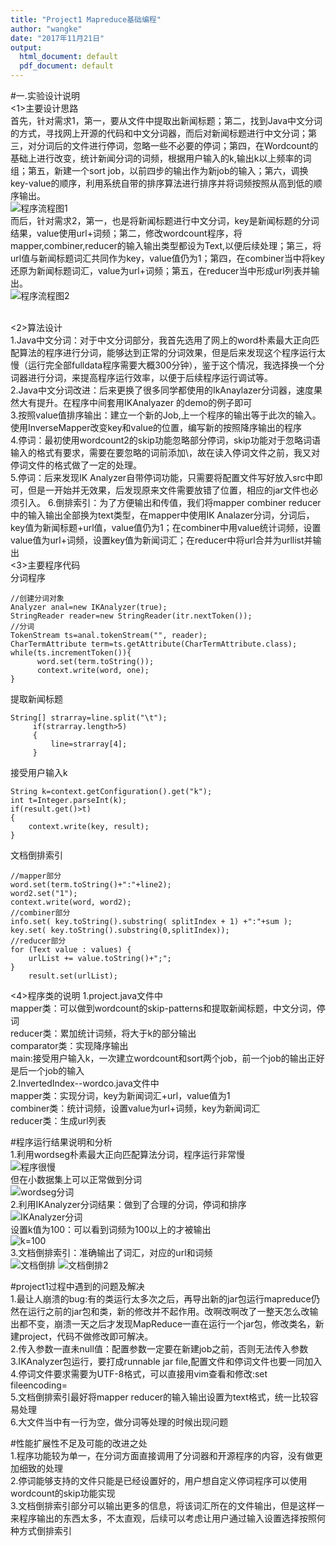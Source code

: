 ```yaml
---
title: "Project1 Mapreduce基础编程"
author: "wangke"
date: "2017年11月21日"
output:
  html_document: default
  pdf_document: default
---
```

#一.实验设计说明</br>
<1>主要设计思路</br>
首先，针对需求1，第一，要从文件中提取出新闻标题；第二，找到Java中文分词的方式，寻找网上开源的代码和中文分词器，而后对新闻标题进行中文分词；第三，对分词后的文件进行停词，忽略一些不必要的停词；第四，在Wordcount的基础上进行改变，统计新闻分词的词频，根据用户输入的k,输出k以上频率的词组；第五，新建一个sort job，以前四步的输出作为新job的输入；第六，调换key-value的顺序，利用系统自带的排序算法进行排序并将词频按照从高到低的顺序输出。</br>
![程序流程图1](https://github.com/WangKe2333/Project1/raw/master/picture/程序流程图1.png)
</br>而后，针对需求2，第一，也是将新闻标题进行中文分词，key是新闻标题的分词结果，value使用url+词频；第二，修改wordcount程序，将mapper,combiner,reducer的输入输出类型都设为Text,以便后续处理；第三，将url值与新闻标题词汇共同作为key，value值仍为1；第四，在combiner当中将key还原为新闻标题词汇，value为url+词频；第五，在reducer当中形成url列表并输出。</br>
![程序流程图2](https://github.com/WangKe2333/Project1/raw/master/picture/程序流程图2.png)

</br><2>算法设计</br>
1.Java中文分词：对于中文分词部分，我首先选用了网上的word朴素最大正向匹配算法的程序进行分词，能够达到正常的分词效果，但是后来发现这个程序运行太慢（运行完全部fulldata程序需要大概300分钟），鉴于这个情况，我选择换一个分词器进行分词，来提高程序运行效率，以便于后续程序运行调试等。</br>
2.Java中文分词改进：后来更换了很多同学都使用的IkAnaylazer分词器，速度果然大有提升。在程序中间套用IKAnalyazer 的demo的例子即可</br>
3.按照value值排序输出：建立一个新的Job,上一个程序的输出等于此次的输入。使用InverseMapper改变key和value的位置，编写新的按照降序输出的程序</br>
4.停词：最初使用wordcount2的skip功能忽略部分停词，skip功能对于忽略词语输入的格式有要求，需要在要忽略的词前添加\，故在读入停词文件之前，我又对停词文件的格式做了一定的处理。</br>
5.停词：后来发现IK Analyzer自带停词功能，只需要将配置文件写好放入src中即可，但是一开始并无效果，后发现原来文件需要放错了位置，相应的jar文件也必须引入。
6.倒排索引：为了方便输出和传值，我们将mapper combiner reducer中的输入输出全部换为text类型，在mapper中使用IK Analazer分词，分词后，key值为新闻标题+url值，value值仍为1；在combiner中用value统计词频，设置value值为url+词频，设置key值为新闻词汇；在reducer中将url合并为urllist并输出</br>
<3>主要程序代码</br>
分词程序</br>
```{}
//创建分词对象  
Analyzer anal=new IKAnalyzer(true);       
StringReader reader=new StringReader(itr.nextToken());
//分词  
TokenStream ts=anal.tokenStream("", reader);  
CharTermAttribute term=ts.getAttribute(CharTermAttribute.class);  
while(ts.incrementToken()){  
      word.set(term.toString());
      context.write(word, one);
}
```
提取新闻标题</br>
```{}
String[] strarray=line.split("\t"); 
     if(strarray.length>5)
     {
    	 line=strarray[4];
     }
```
接受用户输入k</br>
```{}
String k=context.getConfiguration().get("k");
int t=Integer.parseInt(k);
if(result.get()>t)
{
    context.write(key, result);
}
```

文档倒排索引</br>
```{}
//mapper部分
word.set(term.toString()+":"+line2);
word2.set("1");
context.write(word, word2);
//combiner部分
info.set( key.toString().substring( splitIndex + 1) +":"+sum );
key.set( key.toString().substring(0,splitIndex));
//reducer部分
for (Text value : values) {
    urlList += value.toString()+";";
}
    result.set(urlList);
```
<4>程序类的说明
1.project.java文件中</br>
mapper类：可以做到wordcount的skip-patterns和提取新闻标题，中文分词，停词</br>
reducer类：累加统计词频，将大于k的部分输出</br>
comparator类：实现降序输出</br>
main:接受用户输入k，一次建立wordcount和sort两个job，前一个job的输出正好是后一个job的输入</br>
2.InvertedIndex--wordco.java文件中</br>
mapper类：实现分词，key为新闻词汇+url，value值为1</br>
combiner类：统计词频，设置value为url+词频，key为新闻词汇</br>
reducer类：生成url列表</br>

#程序运行结果说明和分析</br>
1.利用wordseg朴素最大正向匹配算法分词，程序运行非常慢</br>
![程序很慢](https://github.com/WangKe2333/Project1/raw/master/picture/wordseg运行很慢.png)
</br>但在小数据集上可以正常做到分词</br>
![wordseg分词](https://github.com/WangKe2333/Project1/raw/master/picture/wordseg_小数据集.png)
</br>2.利用IKAnalyzer分词结果：做到了合理的分词，停词和排序</br>
![IKAnalyzer分词](https://github.com/WangKe2333/Project1/raw/master/picture/分词结果.png)
</br>设置k值为100：可以看到词频为100以上的才被输出</br>
![k=100](https://github.com/WangKe2333/Project1/raw/master/picture/k%3D100.png)
</br>3.文档倒排索引：准确输出了词汇，对应的url和词频</br>
![文档倒排](https://github.com/WangKe2333/Project1/raw/master/picture/文档倒排.png)
![文档倒排2](https://github.com/WangKe2333/Project1/raw/master/picture/文档倒排2.png)

#project1过程中遇到的问题及解决</br>
1.最让人崩溃的bug:有的类运行太多次之后，再导出新的jar包运行mapreduce仍然在运行之前的jar包和类，新的修改并不起作用。改啊改啊改了一整天怎么改输出都不变，崩溃一天之后才发现MapReduce一直在运行一个jar包，修改类名，新建project，代码不做修改即可解决。</br>
2.传入参数一直未null值：配置参数一定要在新建job之前，否则无法传入参数</br>
3.IKAnalyzer包运行，要打成runnable jar file,配置文件和停词文件也要一同加入</br>
4.停词文件要求需要为UTF-8格式，可以直接用vim查看和修改:set fileencoding=</br>
5.文档倒排索引最好将mapper reducer的输入输出设置为text格式，统一比较容易处理</br>
6.大文件当中有一行为空，做分词等处理的时候出现问题</br>


#性能扩展性不足及可能的改进之处</br>
1.程序功能较为单一，在分词方面直接调用了分词器和开源程序的内容，没有做更加细致的处理</br>
2.停词能够支持的文件只能是已经设置好的，用户想自定义停词程序可以使用wordcount的skip功能实现</br>
3.文档倒排索引部分可以输出更多的信息，将该词汇所在的文件输出，但是这样一来程序输出的东西太多，不太直观，后续可以考虑让用户通过输入设置选择按照何种方式倒排索引</br>

</br>
</br>
</br>










